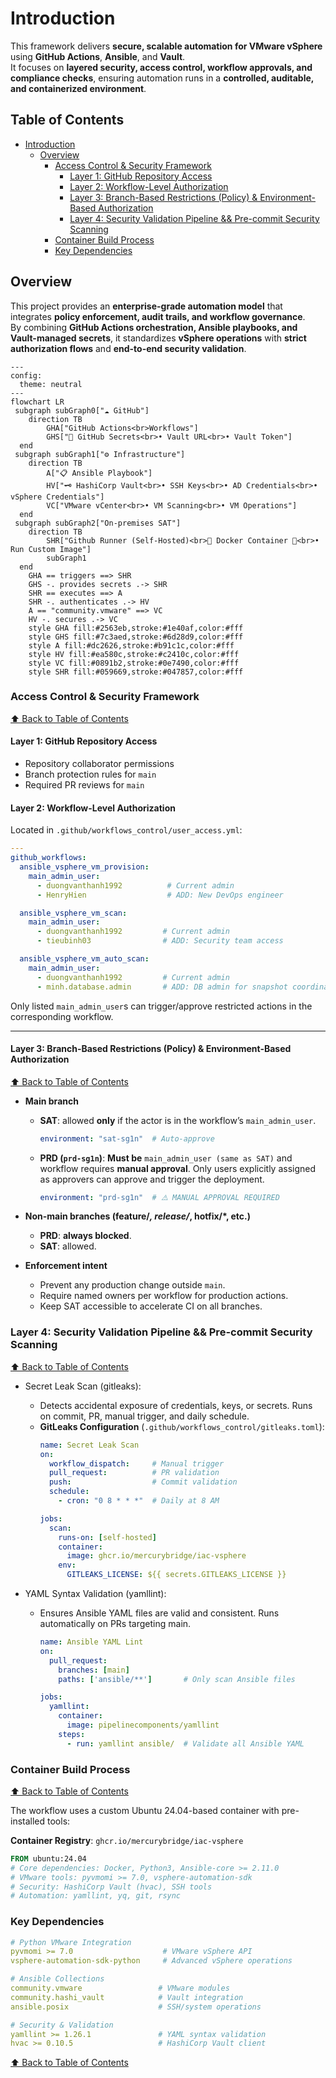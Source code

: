 # Introduction

This framework delivers **secure, scalable automation for VMware vSphere** using **GitHub Actions**, **Ansible**, and **Vault**.  
It focuses on **layered security, access control, workflow approvals, and compliance checks**, ensuring automation runs in a **controlled, auditable, and containerized environment**.

## Table of Contents

<!-- TOC -->
- [Introduction](#introduction)
  - [Overview](#overview)
    - [Access Control & Security Framework](#access-control--security-framework)
      - [Layer 1: GitHub Repository Access](#layer-1-github-repository-access)
      - [Layer 2: Workflow-Level Authorization](#layer-2-workflow-level-authorization)
      - [Layer 3: Branch-Based Restrictions (Policy) & Environment-Based Authorization](#layer-3-branch-based-restrictions-policy--environment-based-authorization)
      - [Layer 4: Security Validation Pipeline && Pre-commit Security Scanning](#layer-4-security-validation-pipeline--pre-commit-security-scanning)
    - [Container Build Process](#container-build-process)
    - [Key Dependencies](#key-dependencies)
<!-- TOC -->

## Overview

This project provides an **enterprise-grade automation model** that integrates **policy enforcement, audit trails, and workflow governance**.  
By combining **GitHub Actions orchestration, Ansible playbooks, and Vault-managed secrets**, it standardizes **vSphere operations** with **strict authorization flows** and **end-to-end security validation**.

```mermaid
---
config:
  theme: neutral
---
flowchart LR
 subgraph subGraph0["☁️ GitHub"]
    direction TB
        GHA["GitHub Actions<br>Workflows"]
        GHS["🔐 GitHub Secrets<br>• Vault URL<br>• Vault Token"]
  end
 subgraph subGraph1["⚙️ Infrastructure"]
    direction TB
        A["📋 Ansible Playbook"]
        HV["🗝️ HashiCorp Vault<br>• SSH Keys<br>• AD Credentials<br>• vSphere Credentials"]
        VC["VMware vCenter<br>• VM Scanning<br>• VM Operations"]
  end
 subgraph subGraph2["On-premises SAT"]
    direction TB
        SHR["Github Runner (Self-Hosted)<br>🐳 Docker Container 🐳<br>• Run Custom Image"]
        subGraph1
  end
    GHA == triggers ==> SHR
    GHS -. provides secrets .-> SHR
    SHR == executes ==> A
    SHR -. authenticates .-> HV
    A == "community.vmware" ==> VC
    HV -. secures .-> VC
    style GHA fill:#2563eb,stroke:#1e40af,color:#fff
    style GHS fill:#7c3aed,stroke:#6d28d9,color:#fff
    style A fill:#dc2626,stroke:#b91c1c,color:#fff
    style HV fill:#ea580c,stroke:#c2410c,color:#fff
    style VC fill:#0891b2,stroke:#0e7490,color:#fff
    style SHR fill:#059669,stroke:#047857,color:#fff
```

### Access Control & Security Framework
[⬆ Back to Table of Contents](#table-of-contents)

#### Layer 1: GitHub Repository Access

- Repository collaborator permissions
- Branch protection rules for `main`
- Required PR reviews for `main`

#### Layer 2: Workflow-Level Authorization

Located in `.github/workflows_control/user_access.yml`:

```yaml
---
github_workflows:
  ansible_vsphere_vm_provision:
    main_admin_user:
      - duongvanthanh1992          # Current admin
      - HenryHien                  # ADD: New DevOps engineer

  ansible_vsphere_vm_scan:
    main_admin_user:
      - duongvanthanh1992         # Current admin
      - tieubinh03                # ADD: Security team access

  ansible_vsphere_vm_auto_scan:
    main_admin_user:
      - duongvanthanh1992         # Current admin
      - minh.database.admin       # ADD: DB admin for snapshot coordination
```

Only listed `main_admin_user`s can trigger/approve restricted actions in the corresponding workflow.

---

#### Layer 3: Branch-Based Restrictions (Policy) & Environment-Based Authorization
[⬆ Back to Table of Contents](#table-of-contents)

- **Main branch**
  - **SAT**: allowed **only** if the actor is in the workflow’s `main_admin_user`.
      ```yaml
      environment: "sat-sg1n"  # Auto-approve
      ```

  - **PRD (`prd-sg1n`)**: **Must be** `main_admin_user (same as SAT)` and workflow requires **manual approval**. Only users explicitly assigned as approvers can approve and trigger the deployment.
    ```yaml
    environment: "prd-sg1n"  # ⚠️ MANUAL APPROVAL REQUIRED
    ``` 

- **Non-main branches (feature/*, release/*, hotfix/*, etc.)**
  - **PRD**: **always blocked**.
  - **SAT**: allowed.

- **Enforcement intent**
  - Prevent any production change outside `main`.
  - Require named owners per workflow for production actions.
  - Keep SAT accessible to accelerate CI on all branches.

### Layer 4: Security Validation Pipeline && Pre-commit Security Scanning
[⬆ Back to Table of Contents](#table-of-contents)

- Secret Leak Scan (gitleaks):
  - Detects accidental exposure of credentials, keys, or secrets. Runs on commit, PR, manual trigger, and daily schedule.   
  - **GitLeaks Configuration** (`.github/workflows_control/gitleaks.toml`):
    ```yaml
    name: Secret Leak Scan
    on:
      workflow_dispatch:     # Manual trigger
      pull_request:          # PR validation
      push:                  # Commit validation
      schedule:
        - cron: "0 8 * * *"  # Daily at 8 AM

    jobs:
      scan:
        runs-on: [self-hosted]
        container:
          image: ghcr.io/mercurybridge/iac-vsphere
        env:
          GITLEAKS_LICENSE: ${{ secrets.GITLEAKS_LICENSE }}
    ```

- YAML Syntax Validation (yamllint):

  - Ensures Ansible YAML files are valid and consistent. Runs automatically on PRs targeting main.
    ```yaml
    name: Ansible YAML Lint
    on:
      pull_request:
        branches: [main]
        paths: ['ansible/**']       # Only scan Ansible files

    jobs:
      yamllint:
        container:
          image: pipelinecomponents/yamllint
        steps:
          - run: yamllint ansible/  # Validate all Ansible YAML
    ```

### Container Build Process
[⬆ Back to Table of Contents](#table-of-contents)

The workflow uses a custom Ubuntu 24.04-based container with pre-installed tools:

**Container Registry**: `ghcr.io/mercurybridge/iac-vsphere`

  ```dockerfile
  FROM ubuntu:24.04
  # Core dependencies: Docker, Python3, Ansible-core >= 2.11.0
  # VMware tools: pyvmomi >= 7.0, vsphere-automation-sdk
  # Security: HashiCorp Vault (hvac), SSH tools
  # Automation: yamllint, yq, git, rsync
  ```

### Key Dependencies

```yaml
# Python VMware Integration
pyvmomi >= 7.0                    # VMware vSphere API
vsphere-automation-sdk-python     # Advanced vSphere operations

# Ansible Collections
community.vmware                 # VMware modules
community.hashi_vault            # Vault integration
ansible.posix                    # SSH/system operations

# Security & Validation
yamllint >= 1.26.1               # YAML syntax validation
hvac >= 0.10.5                   # HashiCorp Vault client
```

[⬆ Back to Table of Contents](#table-of-contents)
